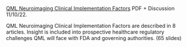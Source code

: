 [QML Neuroimaging Clinical Implementation Factors](https://www.chemicalqdevice.com/qml-neuroimaging-clinical-implementation-factors) PDF + Discussion 11/10/22.

QML Neuroimaging Clinical Implementation Factors are described in 8 articles. Insight is included into prospective healthcare regulatory challenges QML will face with FDA and governing authorities. (65 slides) 
